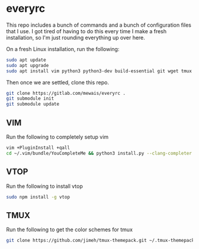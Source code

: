 # everyrc

This repo includes a bunch of commands and a bunch of configuration files that I use. I got tired of having to do this every time I make a fresh installation, so I'm just rounding everything up over here.

On a fresh Linux installation, run the following:
```bash
sudo apt update
sudo apt upgrade
sudo apt install vim python3 python3-dev build-essential git wget tmux npm cmake
```

Then once we are settled, clone this repo.
```bash
git clone https://gitlab.com/mewais/everyrc .
git submodule init
git submodule update
```

## VIM
Run the following to completely setup vim
```bash
vim +PluginInstall +qall
cd ~/.vim/bundle/YouCompleteMe && python3 install.py --clang-completer && cd -
```

## VTOP
Run the following to install vtop
```bash
sudo npm install -g vtop
```

## TMUX
Run the following to get the color schemes for tmux
```bash
git clone https://github.com/jimeh/tmux-themepack.git ~/.tmux-themepack
```
